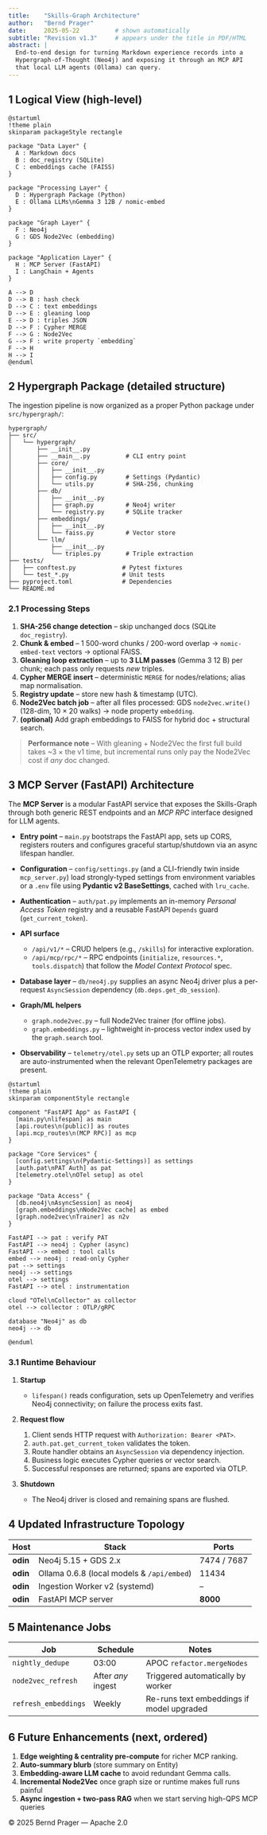 ```yaml
---
title:    "Skills-Graph Architecture"
author:   "Bernd Prager"
date:     2025-05-22          # shown automatically
subtitle: "Revision v1.3"     # appears under the title in PDF/HTML
abstract: |
  End-to-end design for turning Markdown experience records into a
  Hypergraph-of-Thought (Neo4j) and exposing it through an MCP API
  that local LLM agents (Ollama) can query.
---
```



## 1  Logical View (high-level)

```{ .plantuml height=50% plantuml-filename=LogicalView.png }
@startuml
!theme plain
skinparam packageStyle rectangle

package "Data Layer" {
  A : Markdown docs
  B : doc_registry (SQLite)
  C : embeddings cache (FAISS)
}

package "Processing Layer" {
  D : Hypergraph Package (Python)
  E : Ollama LLMs\nGemma 3 12B / nomic-embed
}

package "Graph Layer" {
  F : Neo4j
  G : GDS Node2Vec (embedding)
}

package "Application Layer" {
  H : MCP Server (FastAPI)
  I : LangChain + Agents
}

A --> D
D --> B : hash check
D --> C : text embeddings
D --> E : gleaning loop
E --> D : triples JSON
D --> F : Cypher MERGE
F --> G : Node2Vec
G --> F : write property `embedding`
F --> H
H --> I
@enduml
```

## 2  Hypergraph Package (detailed structure)

The ingestion pipeline is now organized as a proper Python package under `src/hypergraph/`:

```text
hypergraph/
├── src/
│   └── hypergraph/
│       ├── __init__.py
│       ├── __main__.py          # CLI entry point
│       ├── core/
│       │   ├── __init__.py
│       │   ├── config.py        # Settings (Pydantic)
│       │   └── utils.py         # SHA-256, chunking
│       ├── db/
│       │   ├── __init__.py
│       │   ├── graph.py         # Neo4j writer
│       │   └── registry.py      # SQLite tracker
│       ├── embeddings/
│       │   ├── __init__.py
│       │   └── faiss.py         # Vector store
│       └── llm/
│           ├── __init__.py
│           └── triples.py       # Triple extraction
├── tests/
│   ├── conftest.py             # Pytest fixtures
│   └── test_*.py               # Unit tests
├── pyproject.toml              # Dependencies
└── README.md
```

### 2.1  Processing Steps

1. **SHA-256 change detection** – skip unchanged docs (SQLite `doc_registry`).
2. **Chunk & embed** – 1 500-word chunks / 200-word overlap → `nomic-embed-text` vectors → optional FAISS.
3. **Gleaning loop extraction** – up to **3 LLM passes** (Gemma 3 12 B) per chunk; each pass only requests *new* triples.
4. **Cypher MERGE insert** – deterministic `MERGE` for nodes/relations; alias map normalisation.
5. **Registry update** – store new hash & timestamp (UTC).
6. **Node2Vec batch job** – after all files processed: GDS `node2vec.write()` (128-dim, 10 × 20 walks) → node property `embedding`.
7. **(optional)** Add graph embeddings to FAISS for hybrid doc + structural search.

> **Performance note** – With gleaning + Node2Vec the first full build takes \~3 × the v1 time, but incremental runs only pay the Node2Vec cost if *any* doc changed.

## 3  MCP Server (FastAPI) Architecture

The **MCP Server** is a modular FastAPI service that exposes the Skills-Graph through both generic REST endpoints and an *MCP RPC* interface designed for LLM agents.

* **Entry point** – `main.py` bootstraps the FastAPI app, sets up CORS, registers routers and configures graceful startup/shutdown via an async lifespan handler.
* **Configuration** – `config/settings.py` (and a CLI-friendly twin inside `mcp_server.py`) load strongly-typed settings from environment variables or a `.env` file using **Pydantic v2 BaseSettings**, cached with `lru_cache`.
* **Authentication** – `auth/pat.py` implements an in-memory *Personal Access Token* registry and a reusable FastAPI `Depends` guard (`get_current_token`).
* **API surface**

  * `/api/v1/*` – CRUD helpers (e.g., `/skills`) for interactive exploration.
  * `/api/mcp/rpc/*` – RPC endpoints (`initialize`, `resources.*`, `tools.dispatch`) that follow the *Model Context Protocol* spec.
* **Database layer** – `db/neo4j.py` supplies an async Neo4j driver plus a per-request `AsyncSession` dependency (`db.deps.get_db_session`).
* **Graph/ML helpers**

  * `graph.node2vec.py` – full Node2Vec trainer (for offline jobs).
  * `graph.embeddings.py` – lightweight in-process vector index used by the `graph.search` tool.
* **Observability** – `telemetry/otel.py` sets up an OTLP exporter; all routes are auto-instrumented when the relevant OpenTelemetry packages are present.

```{ .plantuml height=60% plantuml-filename=MCPServer.png }
@startuml
!theme plain
skinparam componentStyle rectangle

component "FastAPI App" as FastAPI {
  [main.py\nlifespan] as main
  [api.routes\n(public)] as routes
  [api.mcp_routes\n(MCP RPC)] as mcp
}

package "Core Services" {
  [config.settings\n(Pydantic-Settings)] as settings
  [auth.pat\nPAT Auth] as pat
  [telemetry.otel\nOTel setup] as otel
}

package "Data Access" {
  [db.neo4j\nAsyncSession] as neo4j
  [graph.embeddings\nNode2Vec cache] as embed
  [graph.node2vec\nTrainer] as n2v
}

FastAPI --> pat : verify PAT
FastAPI --> neo4j : Cypher (async)
FastAPI --> embed : tool calls
embed --> neo4j : read-only Cypher
pat --> settings
neo4j --> settings
otel --> settings
FastAPI --> otel : instrumentation

cloud "OTel\nCollector" as collector
otel --> collector : OTLP/gRPC

database "Neo4j" as db
neo4j --> db

@enduml
```

### 3.1  Runtime Behaviour

1. **Startup**

   * `lifespan()` reads configuration, sets up OpenTelemetry and verifies Neo4j connectivity; on failure the process exits fast.
2. **Request flow**

   1. Client sends HTTP request with `Authorization: Bearer <PAT>`.
   2. `auth.pat.get_current_token` validates the token.
   3. Route handler obtains an `AsyncSession` via dependency injection.
   4. Business logic executes Cypher queries or vector search.
   5. Successful responses are returned; spans are exported via OTLP.
3. **Shutdown**

   * The Neo4j driver is closed and remaining spans are flushed.

## 4  Updated Infrastructure Topology

| Host     | Stack                                      | Ports       |
| -------- | ------------------------------------------ | ----------- |
| **odin** | Neo4j 5.15 + GDS 2.x                       | 7474 / 7687 |
| **odin** | Ollama 0.6.8 (local models & `/api/embed`) | 11434       |
| **odin** | Ingestion Worker v2 (systemd)              | –           |
| **odin** | FastAPI MCP server                         | **8000**    |

## 5  Maintenance Jobs

| Job                  | Schedule           | Notes                                     |
| -------------------- | ------------------ | ----------------------------------------- |
| `nightly_dedupe`     | 03:00              | APOC `refactor.mergeNodes`                |
| `node2vec_refresh`   | After *any* ingest | Triggered automatically by worker         |
| `refresh_embeddings` | Weekly             | Re-runs text embeddings if model upgraded |

## 6  Future Enhancements (next, ordered)

1. **Edge weighting & centrality pre-compute** for richer MCP ranking.
2. **Auto-summary blurb** (store summary on Entity)
3. **Embedding-aware LLM cache** to avoid redundant Gemma calls.
4. **Incremental Node2Vec** once graph size or runtime makes full runs painful
5. **Async ingestion + two-pass RAG** when we start serving high-QPS MCP queries

© 2025 Bernd Prager — Apache 2.0
